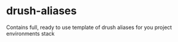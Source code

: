 drush-aliases
=============

Contains full, ready to use template of drush aliases for you project environments stack
